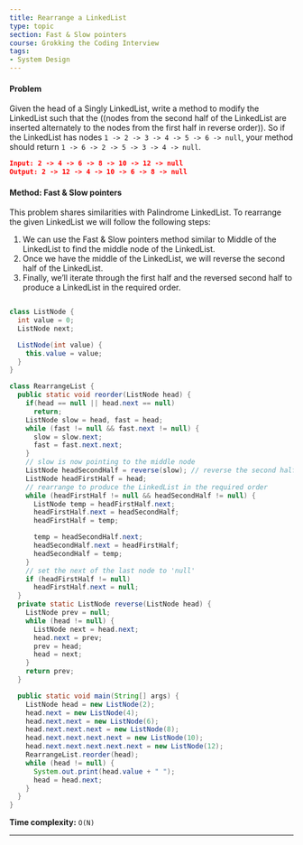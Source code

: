 ```yaml
---
title: Rearrange a LinkedList
type: topic
section: Fast & Slow pointers
course: Grokking the Coding Interview
tags:
- System Design
---
```

#### Problem
Given the head of a Singly LinkedList, write a method to modify the LinkedList such that the ((nodes from the second half of the LinkedList are inserted alternately to the nodes from the first half in reverse order)). So if the LinkedList has nodes `1 -> 2 -> 3 -> 4 -> 5 -> 6 -> null`, your method should return `1 -> 6 -> 2 -> 5 -> 3 -> 4 -> null`.

```json
Input: 2 -> 4 -> 6 -> 8 -> 10 -> 12 -> null
Output: 2 -> 12 -> 4 -> 10 -> 6 -> 8 -> null 
```

#### Method: Fast & Slow pointers
This problem shares similarities with Palindrome LinkedList. To rearrange the given LinkedList we will follow the following steps:
1. We can use the Fast & Slow pointers method similar to Middle of the LinkedList to find the middle node of the LinkedList.
1. Once we have the middle of the LinkedList, we will reverse the second half of the LinkedList.
1. Finally, we’ll iterate through the first half and the reversed second half to produce a LinkedList in the required order.

```java

class ListNode {
  int value = 0;
  ListNode next;

  ListNode(int value) {
    this.value = value;
  }
}

class RearrangeList {
  public static void reorder(ListNode head) {
    if(head == null || head.next == null)
      return;
    ListNode slow = head, fast = head;
    while (fast != null && fast.next != null) {
      slow = slow.next;
      fast = fast.next.next;
    }
    // slow is now pointing to the middle node
    ListNode headSecondHalf = reverse(slow); // reverse the second half
    ListNode headFirstHalf = head;
    // rearrange to produce the LinkedList in the required order
    while (headFirstHalf != null && headSecondHalf != null) {
      ListNode temp = headFirstHalf.next;
      headFirstHalf.next = headSecondHalf;
      headFirstHalf = temp;

      temp = headSecondHalf.next;
      headSecondHalf.next = headFirstHalf;
      headSecondHalf = temp;
    }
    // set the next of the last node to 'null'
    if (headFirstHalf != null)
      headFirstHalf.next = null;
  }
  private static ListNode reverse(ListNode head) {
    ListNode prev = null;
    while (head != null) {
      ListNode next = head.next;
      head.next = prev;
      prev = head;
      head = next;
    }
    return prev;
  }

  public static void main(String[] args) {
    ListNode head = new ListNode(2);
    head.next = new ListNode(4);
    head.next.next = new ListNode(6);
    head.next.next.next = new ListNode(8);
    head.next.next.next.next = new ListNode(10);
    head.next.next.next.next.next = new ListNode(12);
    RearrangeList.reorder(head);
    while (head != null) {
      System.out.print(head.value + " ");
      head = head.next;
    }
  }
}
```
**Time complexity:** `O(N)`


---